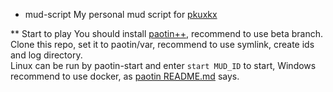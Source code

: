 * mud-script
My personal mud script for [pkuxkx](https://www.pkuxkx.net)

** Start to play
You should install [paotin++](https://github.com/mudclient/paotin), recommend to use beta branch.<br>
Clone this repo, set it to paotin/var, recommend to use symlink, create ids and log directory.<br>
Linux can be run by paotin-start and enter `start MUD_ID` to start, Windows recommend to use docker, as [paotin README.md](https://github.com/mudclient/paotin/tree/beta?tab=readme-ov-file#docker-%E6%96%B9%E5%BC%8F%E4%B8%8B) says.